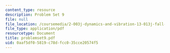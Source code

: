 ```yaml
---
content_type: resource
description: Problem Set 9
file: null
file_location: /coursemedia/2-003j-dynamics-and-vibration-13-013j-fall-2002/0aaf5df05819c78dfcc035cce20574f5_problemset9.pdf
file_type: application/pdf
resourcetype: Document
title: problemset9.pdf
uid: 0aaf5df0-5819-c78d-fcc0-35cce20574f5
---
```

